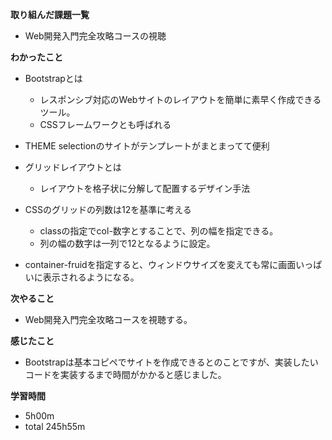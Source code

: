**取り組んだ課題一覧**
* Web開発入門完全攻略コースの視聴

**わかったこと**
* Bootstrapとは
  * レスポンシブ対応のWebサイトのレイアウトを簡単に素早く作成できるツール。
  * CSSフレームワークとも呼ばれる

* THEME selectionのサイトがテンプレートがまとまってて便利

* グリッドレイアウトとは
  * レイアウトを格子状に分解して配置するデザイン手法

* CSSのグリッドの列数は12を基準に考える
  * classの指定でcol-数字とすることで、列の幅を指定できる。
  * 列の幅の数字は一列で12となるように設定。
* container-fruidを指定すると、ウィンドウサイズを変えても常に画面いっぱいに表示されるようになる。

**次やること**
* Web開発入門完全攻略コースを視聴する。

**感じたこと**
* Bootstrapは基本コピペでサイトを作成できるとのことですが、実装したいコードを実装するまで時間がかかると感じました。

**学習時間**
* 5h00m
 * total 245h55m
